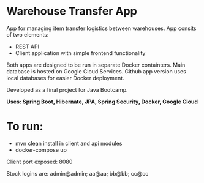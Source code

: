 # Warehouse Transfer App

App for managing item transfer logistics between warehouses. App consits of two elements:
  - REST API 
  - Client application with simple frontend functionality
 
Both apps are designed to be run in separate Docker containters. Main database is hosted on Google Cloud Services. Github app version uses local databases for easier Docker deployment.

Developed as a final project for Java Bootcamp. 

**Uses: Spring Boot, Hibernate, JPA, Spring Security, Docker, Google Cloud**

# To run:
  - mvn clean install in client and api modules
  - docker-compose up
  
Client port exposed: 8080

Stock logins are: admin@admin; aa@aa; bb@bb; cc@cc
